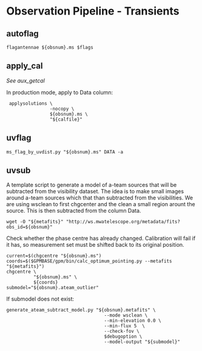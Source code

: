 # Observation Pipeline - Transients
## autoflag
```
flagantennae ${obsnum}.ms $flags
```
## apply_cal
_See aux_getcal_

In production mode, apply to Data column:
```
 applysolutions \
                -nocopy \
                ${obsnum}.ms \
                "${calfile}"
```
## uvflag
```
ms_flag_by_uvdist.py "${obsnum}.ms" DATA -a
```

## uvsub
A template script to generate a model of a-team sources that will be subtracted from the visibility dataset. The idea is to make small images around a-team sources which that than subtracted from the visibilities. We are using wsclean to first chgcenter and the clean a small region arount the source. This is then subtracted from the column Data.
```
wget -O "${metafits}" "http://ws.mwatelescope.org/metadata/fits?obs_id=${obsnum}"
```
Check whether the phase centre has already changed. Calibration will fail if it has, so measurement set must be shifted back to its original position.
```
current=$(chgcentre "${obsnum}.ms")
coords=$($GPMBASE/gpm/bin/calc_optimum_pointing.py --metafits "${metafits}")
chgcentre \
          "${obsnum}.ms" \
          ${coords}
submodel="${obsnum}.ateam_outlier"
```
If submodel does not exist:
```
generate_ateam_subtract_model.py "${obsnum}.metafits" \
                                    --mode wsclean \
                                    --min-elevation 0.0 \
                                    --min-flux 5  \
                                    --check-fov \
                                    $debugoption \
                                    --model-output "${submodel}"
```
